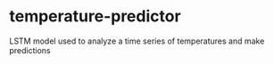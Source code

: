 # temperature-predictor
LSTM model used to analyze a time series of temperatures and make predictions
